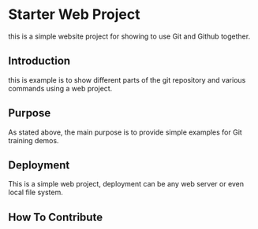 # Starter Web Project
this is a simple website project for showing to use Git and Github together.

## Introduction
this is example is to show different parts of the git repository and various commands using a web project.

## Purpose
As stated above, the main purpose is to provide simple examples for Git training demos.

## Deployment
This is a simple web project, deployment can be any web server or even local file system.

## How To Contribute